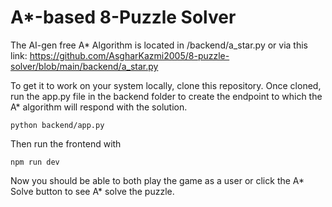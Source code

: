 # A*-based 8-Puzzle Solver

The AI-gen free A* Algorithm is located in /backend/a_star.py or via this link: https://github.com/AsgharKazmi2005/8-puzzle-solver/blob/main/backend/a_star.py

To get it to work on your system locally, clone this repository. Once cloned, run the app.py file in the backend folder
to create the endpoint to which the A* algorithm will respond with the solution.

```
python backend/app.py
```

Then run the frontend with 

```
npm run dev
```

Now you should be able to both play the game as a user or click the A* Solve button to see A* solve the puzzle.

